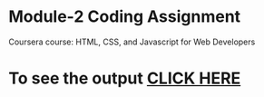 # Module-2 Coding Assignment

Coursera course: HTML, CSS, and Javascript for Web Developers

# To see the output [CLICK HERE](file:///C:/Users/HP/Desktop/project/index.html)

